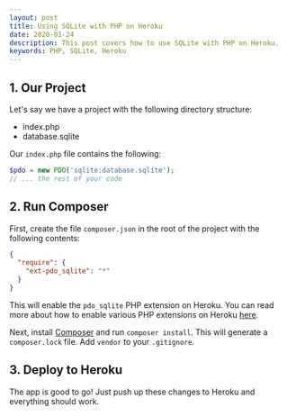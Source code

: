 ```yaml
---
layout: post
title: Using SQLite with PHP on Heroku
date: 2020-01-24
description: This post covers how to use SQLite with PHP on Heroku.
keywords: PHP, SQLite, Heroku
---
```


## 1. Our Project

Let's say we have a project with the following directory structure:

* index.php
* database.sqlite

Our `index.php` file contains the following:

```php
$pdo = new PDO('sqlite:database.sqlite');
// ... the rest of your code
```

## 2. Run Composer

First, create the file `composer.json` in the root of the project with the following contents:

```json
{
  "require": {
    "ext-pdo_sqlite": "*"
  }
}
```

This will enable the `pdo_sqlite` PHP extension on Heroku. You can read more about how to enable various PHP extensions on Heroku [here](https://devcenter.heroku.com/articles/php-support#extensions).

Next, install [Composer](https://getcomposer.org/) and run `composer install`. This will generate a `composer.lock` file. Add `vendor` to your `.gitignore`.

## 3. Deploy to Heroku

The app is good to go! Just push up these changes to Heroku and everything should work.
